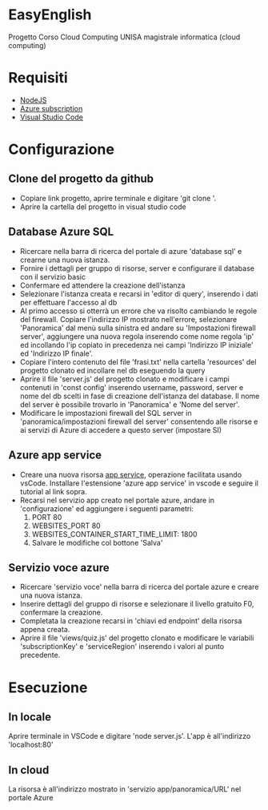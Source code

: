 # EasyEnglish
Progetto Corso Cloud Computing UNISA magistrale informatica (cloud computing)


# Requisiti
- [NodeJS](https://nodejs.org/it/download/)
- [Azure subscription](https://portal.azure.com/)
- [Visual Studio Code](https://code.visualstudio.com/)


# Configurazione

## Clone del progetto da github
- Copiare link progetto, aprire terminale e digitare 'git clone <linkdelprogetto>'. 
- Aprire la cartella del progetto in visual studio code


## Database Azure SQL
- Ricercare nella barra di ricerca del portale di azure 'database sql' e crearne una nuova istanza.
- Fornire i dettagli per gruppo di risorse, server e configurare il database con il servizio basic
- Confermare ed attendere la creazione dell'istanza
- Selezionare l'istanza creata e recarsi in 'editor di query', inserendo i dati per effettuare l'accesso al db
- Al primo accesso si otterrà un errore che va risolto cambiando le regole del firewall. Copiare l'indirizzo IP mostrato nell'errore, selezionare 'Panoramica' dal menù sulla sinistra ed andare su 'Impostazioni firewall server', aggiungere una nuova regola inserendo come nome regola 'ip' ed incollando l'ip copiato in precedenza nei campi 'Indirizzo IP iniziale' ed 'Indirizzo IP finale'.
- Copiare l'intero contenuto del file 'frasi.txt' nella cartella 'resources' del progetto clonato ed incollare nel db eseguendo la query
- Aprire il file 'server.js' del progetto clonato e modificare i campi contenuti in 'const config' inserendo username, password, server e nome del db scelti in fase di creazione dell'istanza del database. Il nome del server è possibile trovarlo in 'Panoramica' e 'Nome del server'.
- Modificare le impostazioni firewall del SQL server in 'panoramica/impostazioni firewall del server' consentendo alle risorse e ai servizi di Azure di accedere a questo server (impostare SI)

## Azure app service
- Creare una nuova risorsa [app service](https://docs.microsoft.com/it-it/azure/app-service/quickstart-nodejs?tabs=linux&pivots=development-environment-vscode), operazione facilitata usando vsCode. Installare l'estensione 'azure app service' in vscode e seguire il tutorial al link sopra.
- Recarsi nel servizio app creato nel portale azure, andare in 'configurazione' ed aggiungere i seguenti parametri:
  1. PORT 80
  2. WEBSITES_PORT 80
  3. WEBSITES_CONTAINER_START_TIME_LIMIT: 1800 
  4. Salvare le modifiche col bottone 'Salva'

  
## Servizio voce azure
- Ricercare 'servizio voce' nella barra di ricerca del portale azure e creare una nuova istanza.
- Inserire dettagli del gruppo di risorse e selezionare il livello gratuito F0, confermare la creazione.
- Completata la creazione recarsi in 'chiavi ed endpoint' della risorsa appena creata.
- Aprire il file 'views/quiz.js' del progetto clonato e modificare le variabili 'subscriptionKey' e 'serviceRegion' inserendo i valori al punto precedente.
  
  
  
# Esecuzione
## In locale
Aprire terminale in VSCode e digitare 'node server.js'.
L'app è all'indirizzo 'localhost:80'
  
## In cloud
La risorsa è all'indirizzo mostrato in 'servizio app/panoramica/URL' nel portale Azure
  
